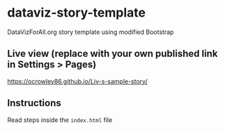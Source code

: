 # dataviz-story-template
DataVizForAll.org story template using modified Bootstrap

## Live view (replace with your own published link in Settings > Pages)
https://ocrowley86.github.io/Liv-s-sample-story/

## Instructions
Read steps inside the `index.html` file

